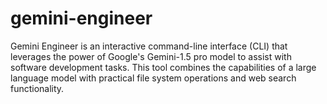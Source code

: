 # gemini-engineer
Gemini Engineer is an interactive command-line interface (CLI) that leverages the power of Google's Gemini-1.5 pro model to assist with software development tasks. This tool combines the capabilities of a large language model with practical file system operations and web search functionality. 
